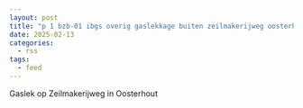 ```yaml
---
layout: post
title: "p 1 bzb-01 ibgs overig gaslekkage buiten zeilmakerijweg oosterhout nb 205092 205335"
date: 2025-02-13
categories: 
  - rss
tags: 
  - feed
---
```


Gaslek op Zeilmakerijweg in Oosterhout
